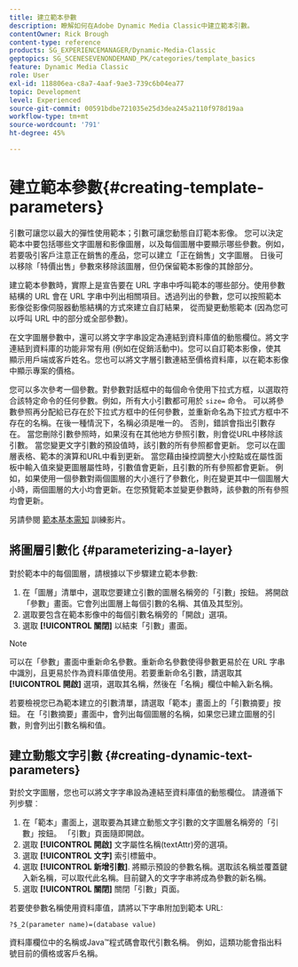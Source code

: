 ```yaml
---
title: 建立範本參數
description: 瞭解如何在Adobe Dynamic Media Classic中建立範本引數。
contentOwner: Rick Brough
content-type: reference
products: SG_EXPERIENCEMANAGER/Dynamic-Media-Classic
geptopics: SG_SCENESEVENONDEMAND_PK/categories/template_basics
feature: Dynamic Media Classic
role: User
exl-id: 118806ea-c8a7-4aaf-9ae3-739c6b04ea77
topic: Development
level: Experienced
source-git-commit: 00591bdbe721035e25d3dea245a2110f978d19aa
workflow-type: tm+mt
source-wordcount: '791'
ht-degree: 45%

---
```


# 建立範本參數{#creating-template-parameters}

引數可讓您以最大的彈性使用範本；引數可讓您動態自訂範本影像。 您可以決定範本中要包括哪些文字圖層和影像圖層，以及每個圖層中要顯示哪些參數。例如，若要吸引客戶注意正在銷售的產品，您可以建立「正在銷售」文字圖層。 日後可以移除「特價出售」參數來移除該圖層，但仍保留範本影像的其餘部分。

建立範本參數時，實際上是宣告要在 URL 字串中呼叫範本的哪些部分。使用參數結構的 URL 會在 URL 字串中列出相關項目。透過列出的參數，您可以按照範本影像從影像伺服器動態結構的方式來建立自訂結果， 從而變更動態範本 (因為您可以呼叫 URL 中的部分或全部參數)。

在文字圖層參數中，還可以將文字字串設定為連結到資料庫值的動態欄位。將文字連結到資料庫的功能非常有用 (例如在促銷活動中)。您可以自訂範本影像，使其顯示用戶端或客戶姓名。您也可以將文字層引數連結至價格資料庫，以在範本影像中顯示專案的價格。

您可以多次參考一個參數。對參數對話框中的每個命令使用下拉式方框，以選取符合該特定命令的任何參數。例如，所有大小引數都可用於 `size=` 命令。 可以將參數參照再分配給已存在於下拉式方框中的任何參數，並重新命名為下拉式方框中不存在的名稱。在後一種情況下，名稱必須是唯一的。 否則，錯誤會指出引數存在。 當您刪除引數參照時，如果沒有在其他地方參照引數，則會從URL中移除該引數。 當您變更文字引數的預設值時，該引數的所有參照都會更新。 您可以在圖層表格、範本的演算和URL中看到更新。 當您藉由操控調整大小控點或在屬性面板中輸入值來變更圖層屬性時，引數值會更新，且引數的所有參照都會更新。 例如，如果使用一個參數對兩個圖層的大小進行了參數化，則在變更其中一個圖層大小時，兩個圖層的大小均會更新。在您預覽範本並變更參數時，該參數的所有參照均會更新。

另請參閱 [範本基本需知](https://s7d5.scene7.com/s7viewers/html5/VideoViewer.html?videoserverurl=https://s7d5.scene7.com/is/content/&amp;emailurl=https://s7d5.scene7.com/s7/emailFriend&amp;serverUrl=https://s7d5.scene7.com/is/image/&amp;config=Scene7SharedAssets/Universal_HTML5_Video&amp;contenturl=https://s7d5.scene7.com/skins/&amp;asset=S7tutorials/553_Template%20Basics_converted%20renamed_Dynamic%20Banners-AVS) 訓練影片。

## 將圖層引數化 {#parameterizing-a-layer}

對於範本中的每個圖層，請根據以下步驟建立範本參數:

1. 在「圖層」清單中，選取您要建立引數的圖層名稱旁的「引數」按鈕。 將開啟「參數」畫面。它會列出圖層上每個引數的名稱、其值及其型別。
1. 選取要包含在範本影像中的每個引數名稱旁的「開啟」選項。
1. 選取 **[!UICONTROL 關閉]** 以結束「引數」畫面。

>[!NOTE]
>
>可以在「參數」畫面中重新命名參數。重新命名參數使得參數更易於在 URL 字串中識別，且更易於作為資料庫值使用。若要重新命名引數，請選取其 **[!UICONTROL 開啟]** 選項，選取其名稱，然後在「名稱」欄位中輸入新名稱。

若要檢視您已為範本建立的引數清單，請選取「範本」畫面上的「引數摘要」按鈕。 在「引數摘要」畫面中，會列出每個圖層的名稱，如果您已建立圖層的引數，則會列出引數名稱和值。

## 建立動態文字引數 {#creating-dynamic-text-parameters}

對於文字圖層，您也可以將文字字串設為連結至資料庫值的動態欄位。 請遵循下列步驟︰

1. 在「範本」畫面上，選取要為其建立動態文字引數的文字圖層名稱旁的「引數」按鈕。 「引數」頁面隨即開啟。
1. 選取 **[!UICONTROL 開啟]** 文字屬性名稱(textAttr)旁的選項。
1. 選取 **[!UICONTROL 文字]** 索引標籤中。
1. 選取 **[!UICONTROL 新增引數]**. 將顯示預設的參數名稱。選取該名稱並覆蓋鍵入新名稱，可以取代此名稱。目前鍵入的文字字串將成為參數的新名稱。
1. 選取 **[!UICONTROL 關閉]** 關閉「引數」頁面。

若要使參數名稱使用資料庫值，請將以下字串附加到範本 URL:

```as3
?$_2(parameter name)=(database value)
```

資料庫欄位中的名稱或Java™程式碼會取代引數名稱。 例如，這類功能會指出料號目前的價格或客戶名稱。
